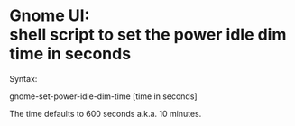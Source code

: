 # Gnome UI:<br>shell script to set the power idle dim time in seconds

Syntax:

   gnome-set-power-idle-dim-time [time in seconds]

The time defaults to 600 seconds a.k.a. 10 minutes.
